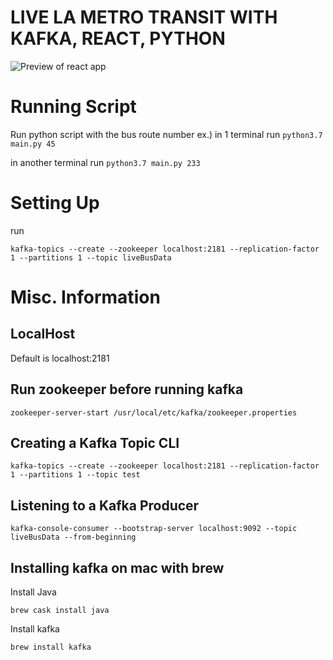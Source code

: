 # LIVE LA METRO TRANSIT WITH KAFKA, REACT, PYTHON


![Preview of react app](images/preview.png)

# Running Script
Run python script with the bus route number
ex.) in 1 terminal run ```python3.7 main.py 45```

in another terminal run ```python3.7 main.py 233```

# Setting Up 
run

```kafka-topics --create --zookeeper localhost:2181 --replication-factor 1 --partitions 1 --topic liveBusData```

# Misc. Information
## LocalHost
Default is localhost:2181

## Run zookeeper before running kafka
```
zookeeper-server-start /usr/local/etc/kafka/zookeeper.properties
```

## Creating a Kafka Topic CLI
```kafka-topics --create --zookeeper localhost:2181 --replication-factor 1 --partitions 1 --topic test```

## Listening to a Kafka Producer
```kafka-console-consumer --bootstrap-server localhost:9092 --topic liveBusData --from-beginning```

## Installing kafka on mac with brew
Install Java
```
brew cask install java
```

Install kafka
```
brew install kafka
```
